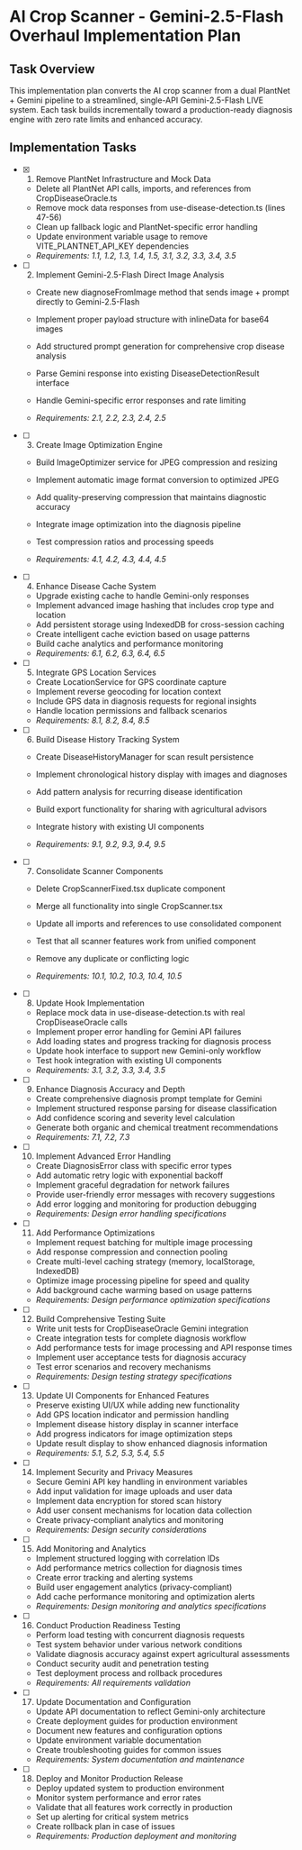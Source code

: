 # AI Crop Scanner - Gemini-2.5-Flash Overhaul Implementation Plan

## Task Overview

This implementation plan converts the AI crop scanner from a dual PlantNet + Gemini pipeline to a streamlined, single-API Gemini-2.5-Flash LIVE system. Each task builds incrementally toward a production-ready diagnosis engine with zero rate limits and enhanced accuracy.

## Implementation Tasks

- [x] 1. Remove PlantNet Infrastructure and Mock Data


  - Delete all PlantNet API calls, imports, and references from CropDiseaseOracle.ts
  - Remove mock data responses from use-disease-detection.ts (lines 47-56)
  - Clean up fallback logic and PlantNet-specific error handling
  - Update environment variable usage to remove VITE_PLANTNET_API_KEY dependencies
  - _Requirements: 1.1, 1.2, 1.3, 1.4, 1.5, 3.1, 3.2, 3.3, 3.4, 3.5_



- [ ] 2. Implement Gemini-2.5-Flash Direct Image Analysis
  - Create new diagnoseFromImage method that sends image + prompt directly to Gemini-2.5-Flash
  - Implement proper payload structure with inlineData for base64 images
  - Add structured prompt generation for comprehensive crop disease analysis
  - Parse Gemini response into existing DiseaseDetectionResult interface

  - Handle Gemini-specific error responses and rate limiting
  - _Requirements: 2.1, 2.2, 2.3, 2.4, 2.5_

- [ ] 3. Create Image Optimization Engine
  - Build ImageOptimizer service for JPEG compression and resizing
  - Implement automatic image format conversion to optimized JPEG
  - Add quality-preserving compression that maintains diagnostic accuracy

  - Integrate image optimization into the diagnosis pipeline
  - Test compression ratios and processing speeds
  - _Requirements: 4.1, 4.2, 4.3, 4.4, 4.5_

- [ ] 4. Enhance Disease Cache System
  - Upgrade existing cache to handle Gemini-only responses
  - Implement advanced image hashing that includes crop type and location
  - Add persistent storage using IndexedDB for cross-session caching
  - Create intelligent cache eviction based on usage patterns
  - Build cache analytics and performance monitoring
  - _Requirements: 6.1, 6.2, 6.3, 6.4, 6.5_

- [ ] 5. Integrate GPS Location Services
  - Create LocationService for GPS coordinate capture
  - Implement reverse geocoding for location context
  - Include GPS data in diagnosis requests for regional insights
  - Handle location permissions and fallback scenarios
  - _Requirements: 8.1, 8.2, 8.4, 8.5_

- [ ] 6. Build Disease History Tracking System
  - Create DiseaseHistoryManager for scan result persistence
  - Implement chronological history display with images and diagnoses

  - Add pattern analysis for recurring disease identification
  - Build export functionality for sharing with agricultural advisors
  - Integrate history with existing UI components
  - _Requirements: 9.1, 9.2, 9.3, 9.4, 9.5_

- [ ] 7. Consolidate Scanner Components
  - Delete CropScannerFixed.tsx duplicate component


  - Merge all functionality into single CropScanner.tsx
  - Update all imports and references to use consolidated component
  - Test that all scanner features work from unified component
  - Remove any duplicate or conflicting logic
  - _Requirements: 10.1, 10.2, 10.3, 10.4, 10.5_

- [ ] 8. Update Hook Implementation
  - Replace mock data in use-disease-detection.ts with real CropDiseaseOracle calls
  - Implement proper error handling for Gemini API failures
  - Add loading states and progress tracking for diagnosis process
  - Update hook interface to support new Gemini-only workflow
  - Test hook integration with existing UI components
  - _Requirements: 3.1, 3.2, 3.3, 3.4, 3.5_

- [ ] 9. Enhance Diagnosis Accuracy and Depth
  - Create comprehensive diagnosis prompt template for Gemini
  - Implement structured response parsing for disease classification
  - Add confidence scoring and severity level calculation
  - Generate both organic and chemical treatment recommendations
  - _Requirements: 7.1, 7.2, 7.3_

- [ ] 10. Implement Advanced Error Handling
  - Create DiagnosisError class with specific error types
  - Add automatic retry logic with exponential backoff
  - Implement graceful degradation for network failures
  - Provide user-friendly error messages with recovery suggestions
  - Add error logging and monitoring for production debugging
  - _Requirements: Design error handling specifications_

- [ ] 11. Add Performance Optimizations
  - Implement request batching for multiple image processing
  - Add response compression and connection pooling
  - Create multi-level caching strategy (memory, localStorage, IndexedDB)
  - Optimize image processing pipeline for speed and quality
  - Add background cache warming based on usage patterns
  - _Requirements: Design performance optimization specifications_

- [ ] 12. Build Comprehensive Testing Suite
  - Write unit tests for CropDiseaseOracle Gemini integration
  - Create integration tests for complete diagnosis workflow
  - Add performance tests for image processing and API response times
  - Implement user acceptance tests for diagnosis accuracy
  - Test error scenarios and recovery mechanisms
  - _Requirements: Design testing strategy specifications_

- [ ] 13. Update UI Components for Enhanced Features
  - Preserve existing UI/UX while adding new functionality
  - Add GPS location indicator and permission handling
  - Implement disease history display in scanner interface
  - Add progress indicators for image optimization steps
  - Update result display to show enhanced diagnosis information
  - _Requirements: 5.1, 5.2, 5.3, 5.4, 5.5_

- [ ] 14. Implement Security and Privacy Measures
  - Secure Gemini API key handling in environment variables
  - Add input validation for image uploads and user data
  - Implement data encryption for stored scan history
  - Add user consent mechanisms for location data collection
  - Create privacy-compliant analytics and monitoring
  - _Requirements: Design security considerations_

- [ ] 15. Add Monitoring and Analytics
  - Implement structured logging with correlation IDs
  - Add performance metrics collection for diagnosis times
  - Create error tracking and alerting systems
  - Build user engagement analytics (privacy-compliant)
  - Add cache performance monitoring and optimization alerts
  - _Requirements: Design monitoring and analytics specifications_

- [ ] 16. Conduct Production Readiness Testing
  - Perform load testing with concurrent diagnosis requests
  - Test system behavior under various network conditions
  - Validate diagnosis accuracy against expert agricultural assessments
  - Conduct security audit and penetration testing
  - Test deployment process and rollback procedures
  - _Requirements: All requirements validation_

- [ ] 17. Update Documentation and Configuration
  - Update API documentation to reflect Gemini-only architecture
  - Create deployment guides for production environment
  - Document new features and configuration options
  - Update environment variable documentation
  - Create troubleshooting guides for common issues
  - _Requirements: System documentation and maintenance_

- [ ] 18. Deploy and Monitor Production Release
  - Deploy updated system to production environment
  - Monitor system performance and error rates
  - Validate that all features work correctly in production
  - Set up alerting for critical system metrics
  - Create rollback plan in case of issues
  - _Requirements: Production deployment and monitoring_